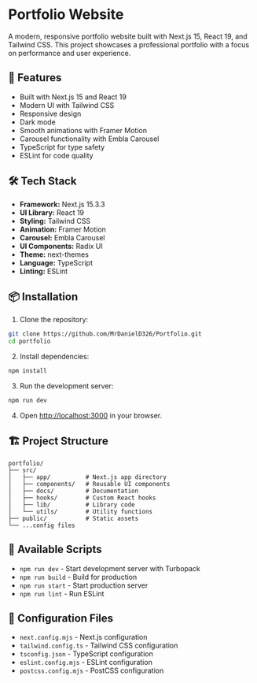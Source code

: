 # Portfolio Website

A modern, responsive portfolio website built with Next.js 15, React 19, and Tailwind CSS. This project showcases a professional portfolio with a focus on performance and user experience.

## 🚀 Features

- Built with Next.js 15 and React 19
- Modern UI with Tailwind CSS
- Responsive design
- Dark mode
- Smooth animations with Framer Motion
- Carousel functionality with Embla Carousel
- TypeScript for type safety
- ESLint for code quality

## 🛠️ Tech Stack

- **Framework:** Next.js 15.3.3
- **UI Library:** React 19
- **Styling:** Tailwind CSS
- **Animation:** Framer Motion
- **Carousel:** Embla Carousel
- **UI Components:** Radix UI
- **Theme:** next-themes
- **Language:** TypeScript
- **Linting:** ESLint

## 📦 Installation

1. Clone the repository:
```bash
git clone https://github.com/MrDanielD326/Portfolio.git
cd portfolio
```

2. Install dependencies:
```bash
npm install
```

3. Run the development server:
```bash
npm run dev
```

4. Open [http://localhost:3000](http://localhost:3000) in your browser.

## 🏗️ Project Structure

```
portfolio/
├── src/
│   ├── app/          # Next.js app directory
│   ├── components/   # Reusable UI components
│   ├── docs/         # Documentation
│   ├── hooks/        # Custom React hooks
│   ├── lib/          # Library code
│   └── utils/        # Utility functions
├── public/           # Static assets
└── ...config files
```

## 🚀 Available Scripts

- `npm run dev` - Start development server with Turbopack
- `npm run build` - Build for production
- `npm run start` - Start production server
- `npm run lint` - Run ESLint

## 🔧 Configuration Files

- `next.config.mjs` - Next.js configuration
- `tailwind.config.ts` - Tailwind CSS configuration
- `tsconfig.json` - TypeScript configuration
- `eslint.config.mjs` - ESLint configuration
- `postcss.config.mjs` - PostCSS configuration
